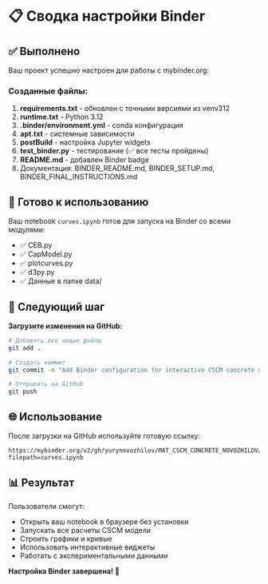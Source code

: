 # 📋 Сводка настройки Binder

## ✅ Выполнено

Ваш проект успешно настроен для работы с mybinder.org:

### Созданные файлы:
1. **requirements.txt** - обновлен с точными версиями из venv312
2. **runtime.txt** - Python 3.12
3. **.binder/environment.yml** - conda конфигурация
4. **apt.txt** - системные зависимости
5. **postBuild** - настройка Jupyter widgets
6. **test_binder.py** - тестирование (✅ все тесты пройдены)
7. **README.md** - добавлен Binder badge
8. Документация: BINDER_README.md, BINDER_SETUP.md, BINDER_FINAL_INSTRUCTIONS.md

## 🎯 Готово к использованию

Ваш notebook `curves.ipynb` готов для запуска на Binder со всеми модулями:
- ✅ CEB.py
- ✅ CapModel.py  
- ✅ plotcurves.py
- ✅ d3py.py
- ✅ Данные в папке data/

## 🚀 Следующий шаг

**Загрузите изменения на GitHub:**

```bash
# Добавить все новые файлы
git add .

# Создать коммит
git commit -m "Add Binder configuration for interactive CSCM concrete model notebook"

# Отправить на GitHub
git push
```

## 🌐 Использование

После загрузки на GitHub используйте готовую ссылку:

```
https://mybinder.org/v2/gh/yurynovozhilov/MAT_CSCM_CONCRETE_NOVOZHILOV/HEAD?filepath=curves.ipynb
```

## 📊 Результат

Пользователи смогут:
- Открыть ваш notebook в браузере без установки
- Запускать все расчеты CSCM модели
- Строить графики и кривые
- Использовать интерактивные виджеты
- Работать с экспериментальными данными

**Настройка Binder завершена! 🎉**
